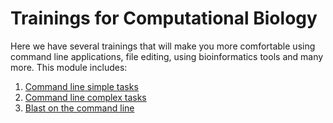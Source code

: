 # Trainings for Computational Biology

Here we have several trainings that will make you more comfortable using command line applications, file editing, using bioinformatics tools and many more. This module includes:

1. [Command line simple tasks](https://github.com/melisound/trainings/blob/main/command_line_basics.md)
2. [Command line complex tasks](https://github.com/melisound/trainings/blob/main/command_line_advanced.md)
3. [Blast on the command line](https://github.com/melisound/trainings/blob/main/blast.md)


